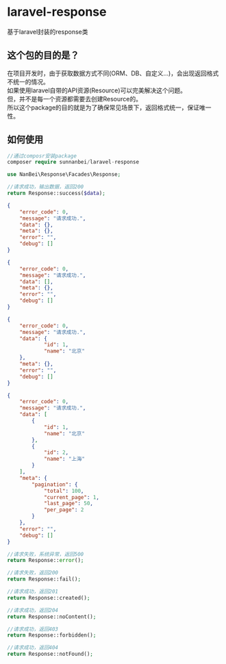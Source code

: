 # laravel-response

基于laravel封装的response类

## 这个包的目的是？
在项目开发时，由于获取数据方式不同(ORM、DB、自定义...)，会出现返回格式不统一的情况。  
如果使用laravel自带的API资源(Resource)可以完美解决这个问题。  
但，并不是每一个资源都需要去创建Resource的。  
所以这个package的目的就是为了确保常见场景下，返回格式统一，保证唯一性。  

## 如何使用
```php
//通过composr安装package
composer require sunnanbei/laravel-response
```
```php
use NanBei\Response\Facades\Response;
```
```php
//请求成功，输出数据，返回200
return Response::success($data);
```
```json
{
    "error_code": 0,
    "message": "请求成功.",
    "data": {},
    "meta": {},
    "error": "",
    "debug": []
}
```
```json
{
    "error_code": 0,
    "message": "请求成功.",
    "data": [],
    "meta": {},
    "error": "",
    "debug": []
}
```
```json
{
    "error_code": 0,
    "message": "请求成功.",
    "data": {
            "id": 1,
            "name": "北京"
    },
    "meta": {},
    "error": "",
    "debug": []
}
```
```json
{
    "error_code": 0,
    "message": "请求成功.",
    "data": [
        {
            "id": 1,
            "name": "北京"
        },
        {
            "id": 2,
            "name": "上海"
        }
    ],
    "meta": {
        "pagination": {
            "total": 100,
            "current_page": 1,
            "last_page": 50,
            "per_page": 2
        }
    },
    "error": "",
    "debug": []
}
```
```php
//请求失败，系统异常，返回500
return Response::error();
```
```php
//请求失败，返回200
return Response::fail();
```
```php
//请求成功，返回201
return Response::created();
```
```php
//请求成功，返回204
return Response::noContent();
```
```php
//请求成功，返回403
return Response::forbidden();
```
```php
//请求成功，返回404
return Response::notFound();
```
